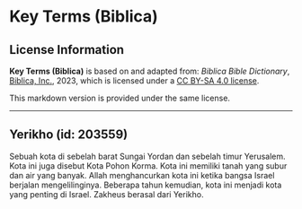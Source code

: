 # Key Terms (Biblica)

## License Information

**Key Terms (Biblica)** is based on and adapted from: _Biblica Bible Dictionary_, [Biblica, Inc.](https://www.biblica.com/), 2023, which is licensed under a [CC BY-SA 4.0 license](https://creativecommons.org/licenses/by-sa/4.0/legalcode.en).

This markdown version is provided under the same license.



--------------------------------

## Yerikho (id: 203559)

Sebuah kota di sebelah barat Sungai Yordan dan sebelah timur Yerusalem. Kota ini juga disebut Kota Pohon Korma. Kota ini memiliki tanah yang subur dan air yang banyak. Allah menghancurkan kota ini ketika bangsa Israel berjalan mengelilinginya. Beberapa tahun kemudian, kota ini menjadi kota yang penting di Israel. Zakheus berasal dari Yerikho.


